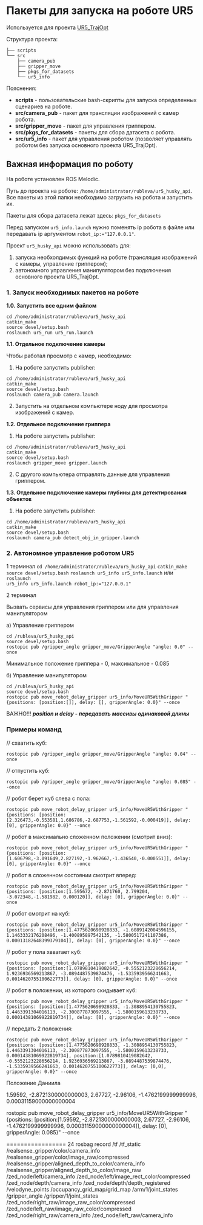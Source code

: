 # Пакеты для запуска на роботе UR5

Используется для проекта <a href="https://github.com/allicen/UR5_TrajOpt">UR5_TrajOpt</a>

Структура проекта:

```
├── scripts
└── src
    ├── camera_pub
    ├── gripper_move
    ├── pkgs_for_datasets
    └── ur5_info

```

Пояснения: 

- **scripts** - пользовательские bash-скрипты для запуска определенных сценариев на роботе.
- **src/camera_pub** - пакет для трансляции изображений с камер робота.
- **src/gripper_move** - пакет для управления гриппером.
- **src/pkgs_for_datasets** - пакеты для сбора датасета с робота.
- **src/ur5_info** - пакет для управления роботом (позволяет управлять роботом без запуска основного проекта UR5_TrajOpt).

## Важная информация по роботу

На роботе установлен ROS Melodic.

Путь до проекта на роботе: <code>/home/administrator/rubleva/ur5_husky_api</code>. Все пакеты из этой папки необходимо загрузить на робота и запустить их.

Пакеты для сбора датасета лежат здесь: <code>pkgs_for_datasets</code>

Перед запуском <code>ur5_info.launch</code> нужно поменять ip робота в файле или передавать ip аргументом <code>robot_ip:="127.0.0.1"</code>.

Проект ```ur5_husky_api``` можно использовать для:

1. запуска необхолдимых функций на роботе (трансляция изображений с камеры, управление гриппером);
2. автономного управления манипулятором без подключения основного проекта UR5_TrajOpt. 

###  1. Запуск необходимых пакетов на роботе

**1.0. Запустить все одним файлом**

```
cd /home/administrator/rubleva/ur5_husky_api
catkin_make
source devel/setup.bash
roslaunch ur5_run ur5_run.launch
```

**1.1. Отдельное подключение камеры**

Чтобы работал просмотр с камер, необходимо:

1) На роботе запустить publisher:
```
cd /home/administrator/rubleva/ur5_husky_api
catkin_make
source devel/setup.bash
roslaunch camera_pub camera.launch
```

2) Запустить на отдельном компьютере ноду для просмотра изображений с камер. 


**1.2. Отдельное подключение гриппера**

1) На роботе запустить publisher:

```
cd /home/administrator/rubleva/ur5_husky_api
catkin_make
source devel/setup.bash
roslaunch gripper_move gripper.launch
```

2) С другого компьютера отправлять данные для управления гриппером.


**1.3. Отдельное подключение камеры глубины для детектирования объектов**

1) На роботе запустить publisher:

```
cd /home/administrator/rubleva/ur5_husky_api
catkin_make
source devel/setup.bash
roslaunch camera_pub detect_obj_in_gripper.launch
```


### 2. Автономное управление роботом UR5

1 терминал
<code>cd /home/administrator/rubleva/ur5_husky_api</code>
<code>catkin_make</code>
<code>source devel/setup.bash</code>
<code>roslaunch ur5_info ur5_info.launch</code> или <code>roslaunch ur5_info ur5_info.launch robot_ip:="127.0.0.1"</code>

2 терминал

Вызвать сервисы для управления гриппером или для управления манипулятором

а) Управление гриппером
<pre><code>cd /rubleva/ur5_husky_api
source devel/setup.bash
rostopic pub /gripper_angle gripper_move/GripperAngle "angle: 0.0" --once</code></pre>

Минимальное положение гриппера - 0, максимальное - 0.085

б) Управление манипулятором
<pre><code>cd /rubleva/ur5_husky_api
source devel/setup.bash
rostopic pub move_robot_delay_gripper ur5_info/MoveUR5WithGripper "{positions: [position:[]], delay: [], gripperAngle: 0.0}" --once</code></pre>


ВАЖНО!!!
***position и delay - передавать массивы одинаковой длины***

### Примеры команд

// схватить куб:
```
rostopic pub /gripper_angle gripper_move/GripperAngle "angle: 0.04" --once
```

// отпустить куб:
```
rostopic pub /gripper_angle gripper_move/GripperAngle "angle: 0.085" --once
```

// робот берет куб слева с пола:
```
rostopic pub move_robot_delay_gripper ur5_info/MoveUR5WithGripper "{positions: [position:[2.326473,-0.553581,1.686786,-2.687753,-1.561592,-0.000419]], delay: [0], gripperAngle: 0.0}" --once
```

// робот в максимально сложенном положении (смотрит вниз):
```
rostopic pub move_robot_delay_gripper ur5_info/MoveUR5WithGripper "{positions: [position:[1.606798,-3.091649,2.827192,-1.962667,-1.436540,-0.000551]], delay: [0], gripperAngle: 0.0}" --once
```

// робот в сложенном состоянии смотрит вперед:
```
rostopic pub move_robot_delay_gripper ur5_info/MoveUR5WithGripper "{positions: [position:[1.595672, -2.871760, 2.799204, -3.072348,-1.581982, 0.000120]], delay: [0], gripperAngle: 0.0}" --once
```

// робот смотрит на куб:
```
rostopic pub move_robot_delay_gripper ur5_info/MoveUR5WithGripper "{positions: [position:[1.4775620698928833, -1.6089142004596155, 1.1463332176208496, -1.400895897542135, -1.5800517241107386, 0.00013182648399379104]], delay: [0], gripperAngle: 0.0}" --once
```

// робот у пола хвватает куб:
```
rostopic pub move_robot_delay_gripper ur5_info/MoveUR5WithGripper "{positions: [position:[1.0789810419082642, -0.5552123228656214, 1.9236936569213867, -3.0894487539874476, -1.5335939566241663, 0.0014620755100622773]], delay: [0], gripperAngle: 0.0}" --once
```

// робот в положении, из которого скидывает куб:
```
rostopic pub move_robot_delay_gripper ur5_info/MoveUR5WithGripper "{positions: [position:[1.4775620698928833, -1.3088954130755823, 1.4463391304016113, -2.300877873097555, -1.5800159613238733, 0.00014381069922819734]], delay: [0], gripperAngle: 0.0}" --once
```

// передать 2 положения:
```
rostopic pub move_robot_delay_gripper ur5_info/MoveUR5WithGripper "{positions: [position:[1.4775620698928833, -1.3088954130755823, 1.4463391304016113, -2.300877873097555, -1.5800159613238733, 0.00014381069922819734], position:[1.0789810419082642, -0.5552123228656214, 1.9236936569213867, -3.0894487539874476, -1.5335939566241663, 0.0014620755100622773]], delay: [0,0], gripperAngle: 0.0}" --once
```

Положение Даниила 

1.59592, -2.8721300000000003, 2.67727, -2.96106, -1.4762199999999996, 0.00031159000000000004

rostopic pub move_robot_delay_gripper ur5_info/MoveUR5WithGripper "{positions: [position:[1.59592, -2.8721300000000003, 2.67727, -2.96106, -1.4762199999999996, 0.00031159000000000004]], delay: [0], gripperAngle: 0.085}" --once


================= 24
rosbag record  /tf /tf_static /realsense_gripper/color/camera_info /realsense_gripper/color/image_raw/compressed /realsense_gripper/aligned_depth_to_color/camera_info /realsense_gripper/aligned_depth_to_color/image_raw /zed_node/left/camera_info /zed_node/left/image_rect_color/compressed /zed_node/depth/camera_info /zed_node/depth/depth_registered /velodyne_points /occupancy_grid_map/grid_map /arm/1/joint_states /gripper_angle
/gripper/1/joint_states /zed_node/right_raw/image_raw_color/compressed /zed_node/left_raw/image_raw_color/compressed /zed_node/right_raw/camera_info /zed_node/left_raw/camera_info
